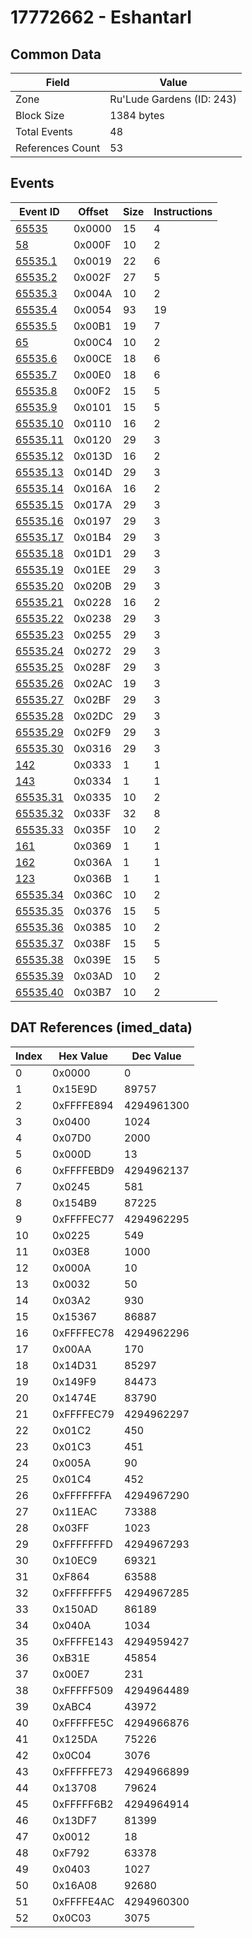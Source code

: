 # 17772662 - Eshantarl

## Common Data

| Field            | Value                     |
|------------------|---------------------------|
| Zone             | Ru'Lude Gardens (ID: 243) |
| Block Size       | 1384 bytes                |
| Total Events     | 48                        |
| References Count | 53                        |

## Events

| Event ID                  | Offset   |   Size |   Instructions |
|---------------------------|----------|--------|----------------|
| [65535](./65535.md)       | 0x0000   |     15 |              4 |
| [58](./58.md)             | 0x000F   |     10 |              2 |
| [65535.1](./65535.1.md)   | 0x0019   |     22 |              6 |
| [65535.2](./65535.2.md)   | 0x002F   |     27 |              5 |
| [65535.3](./65535.3.md)   | 0x004A   |     10 |              2 |
| [65535.4](./65535.4.md)   | 0x0054   |     93 |             19 |
| [65535.5](./65535.5.md)   | 0x00B1   |     19 |              7 |
| [65](./65.md)             | 0x00C4   |     10 |              2 |
| [65535.6](./65535.6.md)   | 0x00CE   |     18 |              6 |
| [65535.7](./65535.7.md)   | 0x00E0   |     18 |              6 |
| [65535.8](./65535.8.md)   | 0x00F2   |     15 |              5 |
| [65535.9](./65535.9.md)   | 0x0101   |     15 |              5 |
| [65535.10](./65535.10.md) | 0x0110   |     16 |              2 |
| [65535.11](./65535.11.md) | 0x0120   |     29 |              3 |
| [65535.12](./65535.12.md) | 0x013D   |     16 |              2 |
| [65535.13](./65535.13.md) | 0x014D   |     29 |              3 |
| [65535.14](./65535.14.md) | 0x016A   |     16 |              2 |
| [65535.15](./65535.15.md) | 0x017A   |     29 |              3 |
| [65535.16](./65535.16.md) | 0x0197   |     29 |              3 |
| [65535.17](./65535.17.md) | 0x01B4   |     29 |              3 |
| [65535.18](./65535.18.md) | 0x01D1   |     29 |              3 |
| [65535.19](./65535.19.md) | 0x01EE   |     29 |              3 |
| [65535.20](./65535.20.md) | 0x020B   |     29 |              3 |
| [65535.21](./65535.21.md) | 0x0228   |     16 |              2 |
| [65535.22](./65535.22.md) | 0x0238   |     29 |              3 |
| [65535.23](./65535.23.md) | 0x0255   |     29 |              3 |
| [65535.24](./65535.24.md) | 0x0272   |     29 |              3 |
| [65535.25](./65535.25.md) | 0x028F   |     29 |              3 |
| [65535.26](./65535.26.md) | 0x02AC   |     19 |              3 |
| [65535.27](./65535.27.md) | 0x02BF   |     29 |              3 |
| [65535.28](./65535.28.md) | 0x02DC   |     29 |              3 |
| [65535.29](./65535.29.md) | 0x02F9   |     29 |              3 |
| [65535.30](./65535.30.md) | 0x0316   |     29 |              3 |
| [142](./142.md)           | 0x0333   |      1 |              1 |
| [143](./143.md)           | 0x0334   |      1 |              1 |
| [65535.31](./65535.31.md) | 0x0335   |     10 |              2 |
| [65535.32](./65535.32.md) | 0x033F   |     32 |              8 |
| [65535.33](./65535.33.md) | 0x035F   |     10 |              2 |
| [161](./161.md)           | 0x0369   |      1 |              1 |
| [162](./162.md)           | 0x036A   |      1 |              1 |
| [123](./123.md)           | 0x036B   |      1 |              1 |
| [65535.34](./65535.34.md) | 0x036C   |     10 |              2 |
| [65535.35](./65535.35.md) | 0x0376   |     15 |              5 |
| [65535.36](./65535.36.md) | 0x0385   |     10 |              2 |
| [65535.37](./65535.37.md) | 0x038F   |     15 |              5 |
| [65535.38](./65535.38.md) | 0x039E   |     15 |              5 |
| [65535.39](./65535.39.md) | 0x03AD   |     10 |              2 |
| [65535.40](./65535.40.md) | 0x03B7   |     10 |              2 |

## DAT References (imed_data)

|   Index | Hex Value   |   Dec Value |
|---------|-------------|-------------|
|       0 | 0x0000      |           0 |
|       1 | 0x15E9D     |       89757 |
|       2 | 0xFFFFE894  |  4294961300 |
|       3 | 0x0400      |        1024 |
|       4 | 0x07D0      |        2000 |
|       5 | 0x000D      |          13 |
|       6 | 0xFFFFEBD9  |  4294962137 |
|       7 | 0x0245      |         581 |
|       8 | 0x154B9     |       87225 |
|       9 | 0xFFFFEC77  |  4294962295 |
|      10 | 0x0225      |         549 |
|      11 | 0x03E8      |        1000 |
|      12 | 0x000A      |          10 |
|      13 | 0x0032      |          50 |
|      14 | 0x03A2      |         930 |
|      15 | 0x15367     |       86887 |
|      16 | 0xFFFFEC78  |  4294962296 |
|      17 | 0x00AA      |         170 |
|      18 | 0x14D31     |       85297 |
|      19 | 0x149F9     |       84473 |
|      20 | 0x1474E     |       83790 |
|      21 | 0xFFFFEC79  |  4294962297 |
|      22 | 0x01C2      |         450 |
|      23 | 0x01C3      |         451 |
|      24 | 0x005A      |          90 |
|      25 | 0x01C4      |         452 |
|      26 | 0xFFFFFFFA  |  4294967290 |
|      27 | 0x11EAC     |       73388 |
|      28 | 0x03FF      |        1023 |
|      29 | 0xFFFFFFFD  |  4294967293 |
|      30 | 0x10EC9     |       69321 |
|      31 | 0xF864      |       63588 |
|      32 | 0xFFFFFFF5  |  4294967285 |
|      33 | 0x150AD     |       86189 |
|      34 | 0x040A      |        1034 |
|      35 | 0xFFFFE143  |  4294959427 |
|      36 | 0xB31E      |       45854 |
|      37 | 0x00E7      |         231 |
|      38 | 0xFFFFF509  |  4294964489 |
|      39 | 0xABC4      |       43972 |
|      40 | 0xFFFFFE5C  |  4294966876 |
|      41 | 0x125DA     |       75226 |
|      42 | 0x0C04      |        3076 |
|      43 | 0xFFFFFE73  |  4294966899 |
|      44 | 0x13708     |       79624 |
|      45 | 0xFFFFF6B2  |  4294964914 |
|      46 | 0x13DF7     |       81399 |
|      47 | 0x0012      |          18 |
|      48 | 0xF792      |       63378 |
|      49 | 0x0403      |        1027 |
|      50 | 0x16A08     |       92680 |
|      51 | 0xFFFFE4AC  |  4294960300 |
|      52 | 0x0C03      |        3075 |
